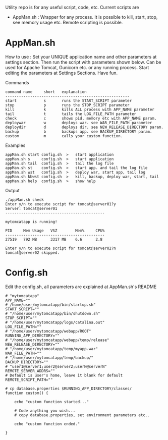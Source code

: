 Utility repo is for any useful script, code, etc. 
Current scripts are

 * AppMan.sh : Wrapper for any process. It is possible to kill, start, stop, see memory usage etc. Remote scripting is possible.

AppMan.sh
============

How to use : Set your UNIQUE application name and other parameters at settings section. Then run the script with parameters shown below. Can be used for Apache Tomcat, Gunicorn etc. or any running process. Start editing the parameters at Settings Sections. Have fun.

Commands  

    command name     short   explanation                                   
    -------------------------------------------------------
    start            s       runs the START_SCRIPT parameter               
    stop             p       runs the STOP_SCRIPT parameter                
    kill             k       kills ALL process with APP_NAME parameter     
    tail             t       tails the LOG_FILE_PATH parameter             
    check            c       shows pid, memory etc with APP_NAME param.    
    deploywar        w       deploys war. see WAR_FILE_PATH parameter      
    deploydir        d       deploys dir. see NEW_RELEASE_DIRECTORY param. 
    backup           b       backups app. see BACKUP_DIRECTORY param.      
    custom           m       calls your custom function.

Examples
                                                            
    appMan.sh start config.sh  >   start application                           
    appMan.sh s     config.sh  >   start application                           
    appMan.sh tail  config.sh  >   tail the log file                           
    appMan.sh st    config.sh  >   start app. and tail the log file            
    appMan.sh wst   config.sh  >   deploy war, start app, tail log             
    appMan.sh kbwst config.sh  >   kill, backup, deploy war, start, tail       
    appMan.sh help  config.sh  >   show help  

Output

    ./appMan.sh check
    Enter y/n to execute script for tomcat@server01?y
    Server: tomcat@server01
    --------------------------------------------

    mytomcatapp is running!

    PID     Mem Usage   VSZ        Mem%     CPU%    
    --------------------------------------------
    27519   792 MB      3317 MB    6.6      2.8     

    Enter y/n to execute script for tomcat@server02?n
    tomcat@server02 skipped.

Config.sh
============
Edit the config.sh, all parameters are explained at AppMan.sh's README

    # "mytomcatapp"
    APP_NAME=""
    # /home/user/mytomcatapp/bin/startup.sh"
    START_SCRIPT=""
    # "/home/user/mytomcatapp/bin/shutdown.sh"
    STOP_SCRIPT=""
    # "/home/user/mytomcatapp/logs/catalina.out"
    LOG_FILE_PATH=""
    # "/home/user/mytomcatapp/webapp/ROOT"
    RUNNING_APP_DIRECTORY=""
    # "/home/user/mytomcatapp/webapp/temp/release"
    NEW_RELEASE_DIRECTORY=""
    # "/home/user/mytomcatapp/temp/myapp.war"
    WAR_FILE_PATH=""
    # "/home/user/mytomcatapp/temp/backup/"
    BACKUP_DIRECTORY=""
    # "user1@server1;user2@server2;userN@serverN"
    REMOTE_SERVER_ADDRS=""
    # Default is user's home, leave it blank for default
    REMOTE_SCRIPT_PATH=""

    # cp database.properties $RUNNING_APP_DIRECTORY/classes/
    function custom() {

        echo "custom function started..."

        # Code anything you wish...
        # copy database.properties, set environment parameters etc..

        echo "custom function ended."

    }
